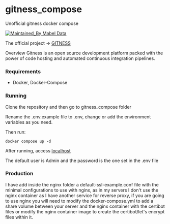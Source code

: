 # gitness_compose
Unofficial gitness docker compose

[![Maintained_By Mabel Data](https://img.shields.io/badge/Maintained_By-MabelData-purple)](https://github.com/mabeldata/mojo_docker/blob/main/LICENSE)

The official project -> [GITNESS](https://github.com/harness/gitness)

Overview
Gitness is an open source development platform packed with the power of code hosting and automated continuous integration pipelines.

### Requirements
- Docker, Docker-Compose

### Running
Clone the repository and then go to gitness_compose folder 

Rename the .env.example file to .env, change or add the environment variables as you need.

Then run:
```
docker compose up -d
```
After running, access [localhost](http://localhost)

The default user is Admin and the password is the one set in the .env file

### Production
I have add inside the nginx folder a default-ssl-example.conf file with the minimal configurations
to use with nginx, as in my servers I don't use the nginx container as I have another service for reverse proxy,
if you are going to use nginx you will need to modify the docker-compose.yml to add a share volume
between your server and the nginx container with the certibot files or modify the nginx container image
to create the certibot/let's encrypt files within it.
